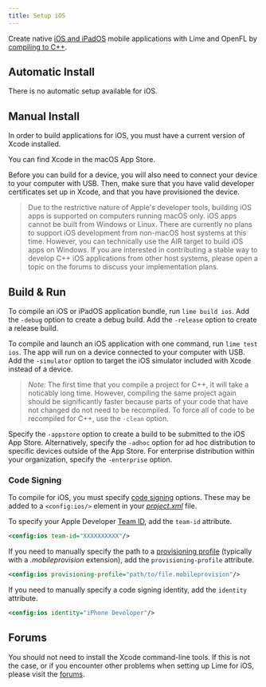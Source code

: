 ```yaml
---
title: Setup iOS
---
```


Create native [iOS and iPadOS](https://developer.apple.com/ios/) mobile applications with Lime and OpenFL by [compiling to C++](https://haxe.org/manual/target-cpp-getting-started.html).

## Automatic Install

There is no automatic setup available for iOS.

## Manual Install

In order to build applications for iOS, you must have a current version of Xcode installed.

You can find Xcode in the macOS App Store.

Before you can build for a device, you will also need to connect your device to your computer with USB. Then, make sure that you have valid developer certificates set up in Xcode, and that you have provisioned the device.

> Due to the restrictive nature of Apple's developer tools, building iOS apps is supported on computers running macOS only. iOS apps cannot be built from Windows or Linux. There are currently no plans to support iOS development from non-macOS host systems at this time. However, you can technically use the AIR target to build iOS apps on Windows. If you are interested in contributing a stable way to develop C++ iOS applications from other host systems, please open a topic on the forums to discuss your implementation plans.

## Build & Run

To compile an iOS or iPadOS application bundle, run `lime build ios`. Add the `-debug` option to create a debug build. Add the `-release` option to create a release build.

To compile and launch an iOS application with one command, run `lime test ios`. The app will run on a device connected to your computer with USB. Add the `-simulator` option to target the iOS simulator included with Xcode instead of a device.

> _Note:_ The first time that you compile a project for C++, it will take a noticably long time. However, compiling the same project again should be significantly faster because parts of your code that have not changed do not need to be recompiled. To force all of code to be recompiled for C++, use the `-clean` option.

Specify the `-appstore` option to create a build to be submitted to the iOS App Store. Alternatively, specify the `-adhoc` option for ad hoc distribution to specific devices outside of the App Store. For enterprise distribution within your organization, specify the `-enterprise` option.

### Code Signing

To compile for iOS, you must specify [code signing](https://developer.apple.com/support/code-signing/) options. These may be added to a `<config:ios/>` element in your [_project.xml_](../../project-files/xml-format/) file.

To specify your Apple Developer [Team ID](https://developer.apple.com/help/account/manage-your-team/locate-your-team-id/), add the `team-id` attribute.

```xml
<config:ios team-id="XXXXXXXXXX"/>
```

If you need to manually specify the path to a [provisioning profile](https://developer.apple.com/help/account/manage-profiles/edit-download-or-delete-profiles/) (typically with a _.mobileprovision_ extension), add the `provisioning-profile` attribute.

```xml
<config:ios provisioning-profile="path/to/file.mobileprovision"/>
```

If you need to manually specify a code signing identity, add the `identity` attribute.

```xml
<config:ios identity="iPhone Developer"/>
```

## Forums

You should not need to install the Xcode command-line tools. If this is not the case, or if you encounter other problems when setting up Lime for iOS, please visit the [forums](http://community.openfl.org/c/help).
